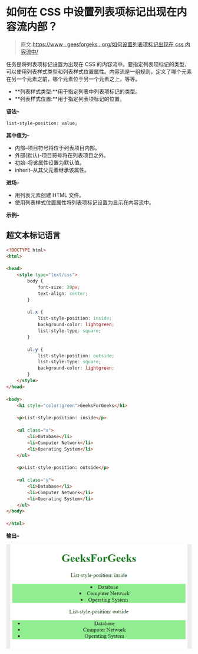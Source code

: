 # 如何在 CSS 中设置列表项标记出现在内容流内部？

> 原文:[https://www . geesforgeks . org/如何设置列表项标记出现在 css 内容流中/](https://www.geeksforgeeks.org/how-to-set-the-list-item-marker-appear-inside-the-content-flow-in-css/)

任务是将列表项标记设置为出现在 CSS 的内容流中。要指定列表项标记的类型，可以使用列表样式类型和列表样式位置属性。内容流是一组规则，定义了哪个元素在另一个元素之前，哪个元素位于另一个元素之上，等等。

*   **列表样式类型:**用于指定列表中列表项标记的类型。
*   **列表样式位置:**用于指定列表项标记的位置。

**语法–**

```html
list-style-position: value;
```

**其中值为–**

*   内部–项目符号将位于列表项目内部。
*   外部(默认)-项目符号将在列表项目之外。
*   初始–将该属性设置为默认值。
*   inherit–从其父元素继承该属性。

**进场–**

*   用列表元素创建 HTML 文件。
*   使用列表样式位置属性将列表项标记设置为显示在内容流中。

**示例–**

## 超文本标记语言

```html
<!DOCTYPE html>
<html>

<head>
    <style type="text/css">
        body {
            font-size: 20px;
            text-align: center;
        }

        ul.x {
            list-style-position: inside;
            background-color: lightgreen;
            list-style-type: square;
        }

        ul.y {
            list-style-position: outside;
            list-style-type: square;
            background-color: lightgreen;
        }
    </style>
</head>

<body>
    <h1 style="color:green">GeeksForGeeks</h1>

    <p>List-style-position: inside</p>

    <ul class="x">
        <li>Database</li>
        <li>Computer Network</li>
        <li>Operating System</li>
    </ul>

    <p>List-style-position: outside</p>

    <ul class="y">
        <li>Database</li>
        <li>Computer Network</li>
        <li>Operating System</li>
    </ul>
</body>

</html>
```

**输出–**

![](img/267145e841a20d12871042ff004aa439.png)